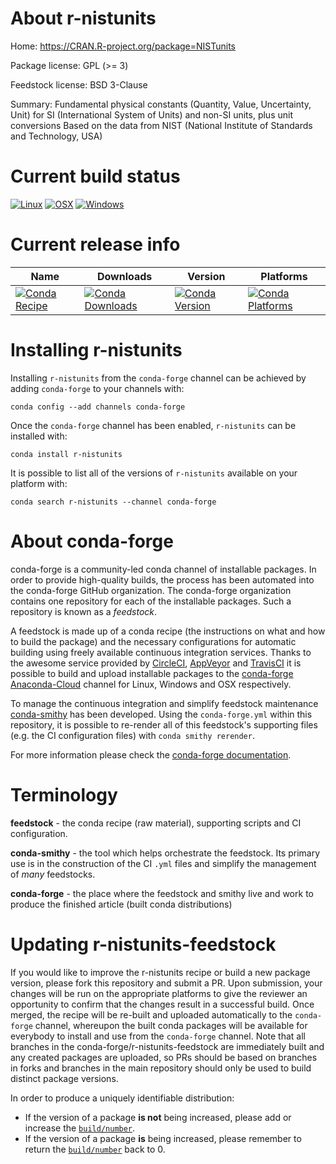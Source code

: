 About r-nistunits
=================

Home: https://CRAN.R-project.org/package=NISTunits

Package license: GPL (>= 3)

Feedstock license: BSD 3-Clause

Summary: Fundamental physical constants (Quantity, Value, Uncertainty, Unit) for  SI (International System of Units) and non-SI units, plus unit conversions Based on the data from NIST (National Institute of Standards and Technology, USA)



Current build status
====================

[![Linux](https://img.shields.io/circleci/project/github/conda-forge/r-nistunits-feedstock/master.svg?label=Linux)](https://circleci.com/gh/conda-forge/r-nistunits-feedstock)
[![OSX](https://img.shields.io/travis/conda-forge/r-nistunits-feedstock/master.svg?label=macOS)](https://travis-ci.org/conda-forge/r-nistunits-feedstock)
[![Windows](https://img.shields.io/appveyor/ci/conda-forge/r-nistunits-feedstock/master.svg?label=Windows)](https://ci.appveyor.com/project/conda-forge/r-nistunits-feedstock/branch/master)

Current release info
====================

| Name | Downloads | Version | Platforms |
| --- | --- | --- | --- |
| [![Conda Recipe](https://img.shields.io/badge/recipe-r--nistunits-green.svg)](https://anaconda.org/conda-forge/r-nistunits) | [![Conda Downloads](https://img.shields.io/conda/dn/conda-forge/r-nistunits.svg)](https://anaconda.org/conda-forge/r-nistunits) | [![Conda Version](https://img.shields.io/conda/vn/conda-forge/r-nistunits.svg)](https://anaconda.org/conda-forge/r-nistunits) | [![Conda Platforms](https://img.shields.io/conda/pn/conda-forge/r-nistunits.svg)](https://anaconda.org/conda-forge/r-nistunits) |

Installing r-nistunits
======================

Installing `r-nistunits` from the `conda-forge` channel can be achieved by adding `conda-forge` to your channels with:

```
conda config --add channels conda-forge
```

Once the `conda-forge` channel has been enabled, `r-nistunits` can be installed with:

```
conda install r-nistunits
```

It is possible to list all of the versions of `r-nistunits` available on your platform with:

```
conda search r-nistunits --channel conda-forge
```


About conda-forge
=================

conda-forge is a community-led conda channel of installable packages.
In order to provide high-quality builds, the process has been automated into the
conda-forge GitHub organization. The conda-forge organization contains one repository
for each of the installable packages. Such a repository is known as a *feedstock*.

A feedstock is made up of a conda recipe (the instructions on what and how to build
the package) and the necessary configurations for automatic building using freely
available continuous integration services. Thanks to the awesome service provided by
[CircleCI](https://circleci.com/), [AppVeyor](https://www.appveyor.com/)
and [TravisCI](https://travis-ci.org/) it is possible to build and upload installable
packages to the [conda-forge](https://anaconda.org/conda-forge)
[Anaconda-Cloud](https://anaconda.org/) channel for Linux, Windows and OSX respectively.

To manage the continuous integration and simplify feedstock maintenance
[conda-smithy](https://github.com/conda-forge/conda-smithy) has been developed.
Using the ``conda-forge.yml`` within this repository, it is possible to re-render all of
this feedstock's supporting files (e.g. the CI configuration files) with ``conda smithy rerender``.

For more information please check the [conda-forge documentation](https://conda-forge.org/docs/).

Terminology
===========

**feedstock** - the conda recipe (raw material), supporting scripts and CI configuration.

**conda-smithy** - the tool which helps orchestrate the feedstock.
                   Its primary use is in the construction of the CI ``.yml`` files
                   and simplify the management of *many* feedstocks.

**conda-forge** - the place where the feedstock and smithy live and work to
                  produce the finished article (built conda distributions)


Updating r-nistunits-feedstock
==============================

If you would like to improve the r-nistunits recipe or build a new
package version, please fork this repository and submit a PR. Upon submission,
your changes will be run on the appropriate platforms to give the reviewer an
opportunity to confirm that the changes result in a successful build. Once
merged, the recipe will be re-built and uploaded automatically to the
`conda-forge` channel, whereupon the built conda packages will be available for
everybody to install and use from the `conda-forge` channel.
Note that all branches in the conda-forge/r-nistunits-feedstock are
immediately built and any created packages are uploaded, so PRs should be based
on branches in forks and branches in the main repository should only be used to
build distinct package versions.

In order to produce a uniquely identifiable distribution:
 * If the version of a package **is not** being increased, please add or increase
   the [``build/number``](https://conda.io/docs/user-guide/tasks/build-packages/define-metadata.html#build-number-and-string).
 * If the version of a package **is** being increased, please remember to return
   the [``build/number``](https://conda.io/docs/user-guide/tasks/build-packages/define-metadata.html#build-number-and-string)
   back to 0.
